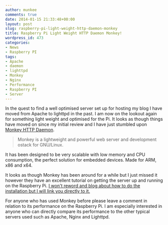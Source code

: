 ```yaml
---
author: munkee
comments: true
date: 2014-01-15 21:33:48+00:00
layout: post
slug: raspberry-pi-light-weight-http-daemon-monkey
title: Raspberry Pi Light Weight HTTP Daemon Monkey!
wordpress_id: 473
categories:
- News
- Raspberry PI
tags:
- Apache
- daemon
- lighttpd
- Monkey
- Nginx
- Performance
- Raspberry PI
- Server
---
```


In the quest to find a well optimised server set up for hosting my blog I have moved from Apache to lighttpd in the past. I am now on the lookout again for something light weight and optimised for the Pi. It looks as though things have moved on since my initial review and I have just stumbled upon [Monkey HTTP Daemon](http://monkey-project.com/).




> Monkey is a lightweight and powerful web server and development ostack for GNU/Linux.

It has been designed to be very scalable with low memory and CPU consumption, the perfect solution for embedded devices. Made for ARM, x86 and x64.




It looks as though Monkey has been around for a while but I just missed it however they have an excellent tutorial on getting the server up and running on the Raspberry Pi. [I won't reword and blog about how to do the installation but I will link you directly to it.](http://monkey-project.com/raspberry/)

For anyone who has used Monkey before please leave a comment in relation to its performance on the Raspberry Pi. I am especially interested in anyone who can directly compare its performance to the other typical servers used such as Apache, Nginx and Lighttpd.
